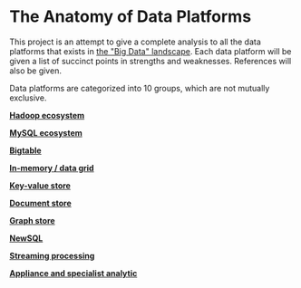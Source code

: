 # The Anatomy of Data Platforms


This project is an attempt to give a complete analysis to all the data platforms that exists in [the "Big Data" landscape](https://451research.com/images/Marketing/dataplatformsmapoctober2014.pdf). Each data platform will be given a list of succinct points in strengths and weaknesses. References will also be given. 

Data platforms are categorized into 10 groups, which are not mutually exclusive. 



[**Hadoop ecosystem**](https://github.com/xu-hong/compsci516/blob/master/Hadoop.md)

[**MySQL ecosystem**](https://github.com/xu-hong/compsci516/blob/master/MySQL.md)

[**Bigtable**](https://github.com/xu-hong/compsci516/blob/master/bigtable.md)

[**In-memory / data grid**](https://github.com/xu-hong/compsci516/blob/master/IMDG.md)

[**Key-value store**](https://github.com/xu-hong/compsci516/blob/master/Key-value.md)

[**Document store**](https://github.com/xu-hong/compsci516/blob/master/Document.md)

[**Graph store**](https://github.com/xu-hong/compsci516/blob/master/Graph.md)

[**NewSQL**](https://github.com/xu-hong/compsci516/blob/master/NewSQL.md)

[**Streaming processing**](https://github.com/xu-hong/compsci516/blob/master/Stream.md)

[**Appliance and specialist analytic**](https://github.com/xu-hong/compsci516/blob/master/app.md)